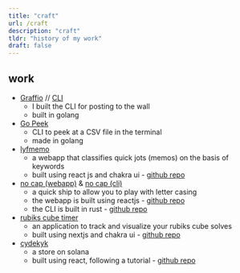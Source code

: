 ```yaml
---
title: "craft"
url: /craft
description: "craft"
tldr: "history of my work"
draft: false
---
```


## work

- [Graffio](https://graffio.xyz) // [CLI](https://github.com/shubhxms/graffio)
  - I built the CLI for posting to the wall
  - built in golang
- [Go Peek](https://github.com/shubhxms/gopeek)
  - CLI to peek at a CSV file in the terminal
  - made in golang
- [lyfmemo](https://lyfmemo.vercel.app/)
  - a webapp that classifies quick jots (memos) on the basis of keywords
  - built using react js and chakra ui - [github repo](https://github.com/shubhxms/lyfmemo)
- [no cap (webapp)](https://no-cap.vercel.app/) & [no cap (cli)](https://no-cap.netlify.app/)
  - a quick ship to allow you to play with letter casing
  - the webapp is built using reactjs - [github repo](https://github.com/shubhxms/no-cap)
  - the CLI is built in rust - [github repo](https://github.com/shubhxms/nocap)
- [rubiks cube timer](https://cubetimer.vercel.app/)
  - an application to track and visualize your rubiks cube solves
  - built using nextjs and chakra ui - [github repo](https://github.com/shubhxms/cubetimer)
- [cydekyk](https://cydekyk.vercel.app/)
  - a store on solana
  - built using react, following a tutorial - [github repo](https://github.com/shubhxms/cydekyk)
